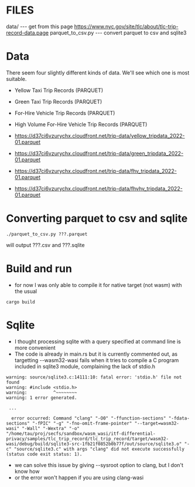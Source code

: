 # FILES

data/ --- get from this page https://www.nyc.gov/site/tlc/about/tlc-trip-record-data.page
  parquet_to_csv.py --- convert parquet to csv and sqlite3
  
# Data

There seem four slightly different kinds of data. 
We'll see which one is most suitable.

* Yellow Taxi Trip Records (PARQUET)
* Green Taxi Trip Records (PARQUET)
* For-Hire Vehicle Trip Records (PARQUET)
* High Volume For-Hire Vehicle Trip Records (PARQUET)

* https://d37ci6vzurychx.cloudfront.net/trip-data/yellow_tripdata_2022-01.parquet
* https://d37ci6vzurychx.cloudfront.net/trip-data/green_tripdata_2022-01.parquet
* https://d37ci6vzurychx.cloudfront.net/trip-data/fhv_tripdata_2022-01.parquet
* https://d37ci6vzurychx.cloudfront.net/trip-data/fhvhv_tripdata_2022-01.parquet
  
# Converting parquet to csv and sqlite

```
./parquet_to_csv.py ???.parquet 
```

will output ???.csv and ???.sqlite

# Build and run

* for now I was only able to compile it for native target (not wasm) with the usual 
```
cargo build
```
# Sqlite

* I thought processing sqlite with a query specified at command line is more convenient
* The code is already in main.rs but it is currently commented out, as targetting --wasm32-wasi fails when it tries to compile a C program included in sqlite3 module, complaining the lack of stdio.h

```
warning: source/sqlite3.c:14111:10: fatal error: 'stdio.h' file not found
warning: #include <stdio.h>
warning:          ^~~~~~~~~
warning: 1 error generated.

 ...
 
  error occurred: Command "clang" "-O0" "-ffunction-sections" "-fdata-sections" "-fPIC" "-g" "-fno-omit-frame-pointer" "--target=wasm32-wasi" "-Wall" "-Wextra" "-o" "/home/tau/proj/secfs/sandbox/wasm_wasi/itf-differential-privacy/samples/tlc_trip_record/tlc_trip_record/target/wasm32-wasi/debug/build/sqlite3-src-1fb21f0852b0b77f/out/source/sqlite3.o" "-c" "source/sqlite3.c" with args "clang" did not execute successfully (status code exit status: 1). 
```

* we can solve this issue by giving --sysroot option to clang, but I don't know how
* or the error won't happen if you are using clang-wasi
